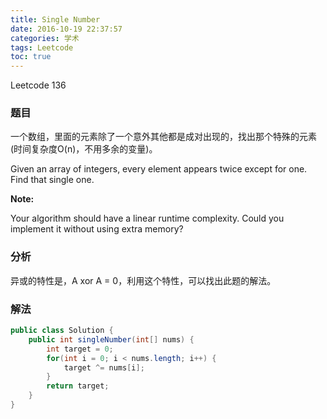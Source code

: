 ```yaml
---
title: Single Number
date: 2016-10-19 22:37:57
categories: 学术
tags: Leetcode
toc: true
---
```


Leetcode 136

### 题目

一个数组，里面的元素除了一个意外其他都是成对出现的，找出那个特殊的元素 (时间复杂度O(n)，不用多余的变量)。

Given an array of integers, every element appears twice except for one. Find that single one.

__Note:__

Your algorithm should have a linear runtime complexity. Could you implement it without using extra memory?

### 分析

异或的特性是，A xor A = 0，利用这个特性，可以找出此题的解法。

### 解法

```java
public class Solution {
    public int singleNumber(int[] nums) {
        int target = 0;
        for(int i = 0; i < nums.length; i++) {
            target ^= nums[i];
        }
        return target;
    }
}
```